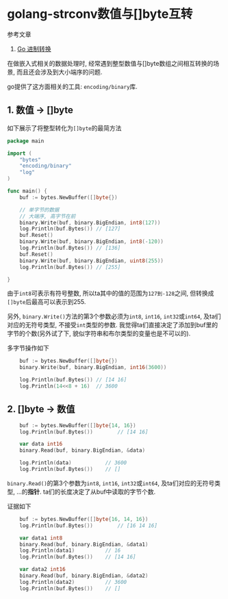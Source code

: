 # golang-strconv数值与[]byte互转

参考文章

1. [Go 进制转换](https://my.oschina.net/tsh/blog/1619887)

在做嵌入式相关的数据处理时, 经常遇到整型数值与[]byte数组之间相互转换的场景, 而且还会涉及到大小端序的问题.

go提供了这方面相关的工具: `encoding/binary`库.

## 1. 数值 -> []byte

如下展示了将整型转化为`[]byte`的最简方法

```go
package main

import (
	"bytes"
	"encoding/binary"
	"log"
)

func main() {
	buf := bytes.NewBuffer([]byte{})

	// 单字节的数据
	// 大端序, 高字节在前
	binary.Write(buf, binary.BigEndian, int8(127))
	log.Println(buf.Bytes()) // [127]
	buf.Reset()
	binary.Write(buf, binary.BigEndian, int8(-120))
    log.Println(buf.Bytes()) // [136]
    buf.Reset()
	binary.Write(buf, binary.BigEndian, uint8(255))
	log.Println(buf.Bytes()) // [255]

}
```

由于`int8`可表示有符号整数, 所以ta其中的值的范围为`127到-128`之间, 但转换成`[]byte`后最高可以表示到255.

另外, `binary.Write()`方法的第3个参数必须为`int8`, `int16`, `int32`或`int64`, 及ta们对应的无符号类型, 不接受`int`类型的参数. 我觉得ta们直接决定了添加到buf里的字节的个数(另外试了下, 貌似字符串和布尔类型的变量也是不可以的).

多字节操作如下

```go
	buf := bytes.NewBuffer([]byte{})
	binary.Write(buf, binary.BigEndian, int16(3600))

	log.Println(buf.Bytes()) // [14 16]
	log.Println(14<<8 + 16)  // 3600
```

## 2. []byte -> 数值

```go
	buf := bytes.NewBuffer([]byte{14, 16})
	log.Println(buf.Bytes())		// [14 16]

	var data int16
	binary.Read(buf, binary.BigEndian, &data)

	log.Println(data)			// 3600
	log.Println(buf.Bytes())	// []
```

`binary.Read()`的第3个参数为`int8`, `int16`, `int32`或`int64`, 及ta们对应的无符号类型, ...的**指针**. ta们的长度决定了从buf中读取的字节个数. 

证据如下

```go
	buf := bytes.NewBuffer([]byte{16, 14, 16})
	log.Println(buf.Bytes())		// [16 14 16]

	var data1 int8
	binary.Read(buf, binary.BigEndian, &data1)
	log.Println(data1)			// 16
	log.Println(buf.Bytes())	// [14 16]

	var data2 int16
	binary.Read(buf, binary.BigEndian, &data2)
	log.Println(data2)			// 3600
	log.Println(buf.Bytes())	// []
```